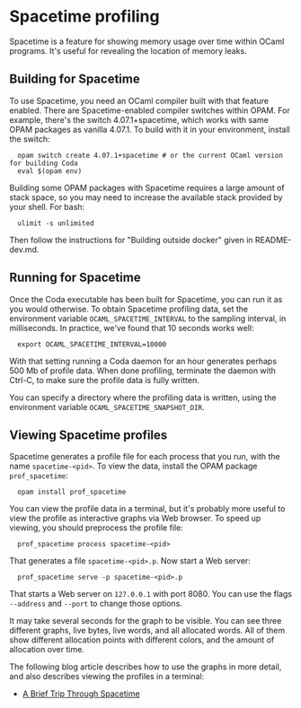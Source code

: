 # Spacetime profiling

Spacetime is a feature for showing memory usage over time within OCaml programs.
It's useful for revealing the location of memory leaks.

## Building for Spacetime

To use Spacetime, you need an OCaml compiler built with that feature enabled.
There are Spacetime-enabled compiler switches within OPAM. For example, there's
the switch 4.07.1+spacetime, which works with same OPAM packages as vanilla
4.07.1. To build with it in your environment, install the switch:

```
  opam switch create 4.07.1+spacetime # or the current OCaml version for building Coda
  eval $(opam env)
```

Building some OPAM packages with Spacetime requires a large amount of stack
space, so you may need to increase the available stack provided by your shell.
For bash:

```
  ulimit -s unlimited
```

Then follow the instructions for "Building outside docker" given in
README-dev.md.

## Running for Spacetime

Once the Coda executable has been built for Spacetime, you can run it as you
would otherwise. To obtain Spacetime profiling data, set the environment
variable `OCAML_SPACETIME_INTERVAL` to the sampling interval, in milliseconds.
In practice, we've found that 10 seconds works well:

```
  export OCAML_SPACETIME_INTERVAL=10000
```

With that setting running a Coda daemon for an hour generates perhaps 500 Mb of
profile data. When done profiling, terminate the daemon with Ctrl-C, to make
sure the profile data is fully written.

You can specify a directory where the profiling data is written, using the
environment variable `OCAML_SPACETIME_SNAPSHOT_DIR`.

## Viewing Spacetime profiles

Spacetime generates a profile file for each process that you run, with the name
`spacetime-<pid>`. To view the data, install the OPAM package `prof_spacetime`:

```
  opam install prof_spacetime
```

You can view the profile data in a terminal, but it's probably more useful to
view the profile as interactive graphs via Web browser. To speed up viewing, you
should preprocess the profile file:

```
  prof_spacetime process spacetime-<pid>
```

That generates a file `spacetime-<pid>.p`. Now start a Web server:

```
  prof_spacetime serve -p spacetime-<pid>.p
```

That starts a Web server on `127.0.0.1` with port 8080. You can use the flags
`--address` and `--port` to change those options.

It may take several seconds for the graph to be visible. You can see three
different graphs, live bytes, live words, and all allocated words. All of them
show different allocation points with different colors, and the amount of
allocation over time.

The following blog article describes how to use the graphs in more detail, and
also describes viewing the profiles in a terminal:

- [A Brief Trip Through Spacetime](https://blog.janestreet.com/a-brief-trip-through-spacetime/)

